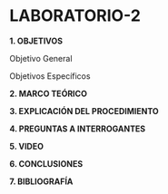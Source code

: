 # LABORATORIO-2

**1. OBJETIVOS**

Objetivo General


Objetivos Específicos

**2. MARCO TEÓRICO**

**3. EXPLICACIÓN DEL PROCEDIMIENTO**


**4. PREGUNTAS A INTERROGANTES**

**5. VIDEO**

**6. CONCLUSIONES**

**7. BIBLIOGRAFÍA**


